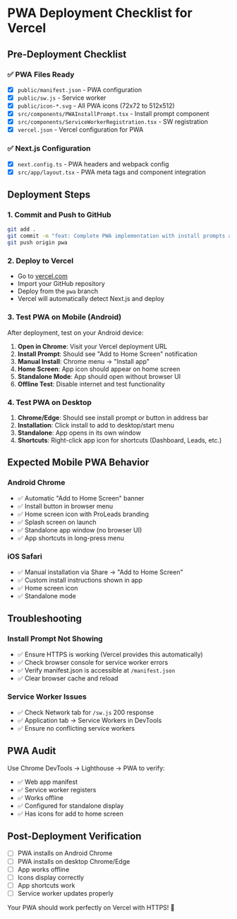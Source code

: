 # PWA Deployment Checklist for Vercel

## Pre-Deployment Checklist

### ✅ PWA Files Ready
- [x] `public/manifest.json` - PWA configuration
- [x] `public/sw.js` - Service worker
- [x] `public/icon-*.svg` - All PWA icons (72x72 to 512x512)
- [x] `src/components/PWAInstallPrompt.tsx` - Install prompt component
- [x] `src/components/ServiceWorkerRegistration.tsx` - SW registration
- [x] `vercel.json` - Vercel configuration for PWA

### ✅ Next.js Configuration
- [x] `next.config.ts` - PWA headers and webpack config
- [x] `src/app/layout.tsx` - PWA meta tags and component integration

## Deployment Steps

### 1. Commit and Push to GitHub
```bash
git add .
git commit -m "feat: Complete PWA implementation with install prompts and offline functionality"
git push origin pwa
```

### 2. Deploy to Vercel
- Go to [vercel.com](https://vercel.com)
- Import your GitHub repository
- Deploy from the `pwa` branch
- Vercel will automatically detect Next.js and deploy

### 3. Test PWA on Mobile (Android)
After deployment, test on your Android device:

1. **Open in Chrome**: Visit your Vercel deployment URL
2. **Install Prompt**: Should see "Add to Home Screen" notification
3. **Manual Install**: Chrome menu → "Install app"
4. **Home Screen**: App icon should appear on home screen
5. **Standalone Mode**: App should open without browser UI
6. **Offline Test**: Disable internet and test functionality

### 4. Test PWA on Desktop
1. **Chrome/Edge**: Should see install prompt or button in address bar
2. **Installation**: Click install to add to desktop/start menu
3. **Standalone**: App opens in its own window
4. **Shortcuts**: Right-click app icon for shortcuts (Dashboard, Leads, etc.)

## Expected Mobile PWA Behavior

### Android Chrome
- ✅ Automatic "Add to Home Screen" banner
- ✅ Install button in browser menu
- ✅ Home screen icon with ProLeads branding
- ✅ Splash screen on launch
- ✅ Standalone app window (no browser UI)
- ✅ App shortcuts in long-press menu

### iOS Safari
- ✅ Manual installation via Share → "Add to Home Screen"
- ✅ Custom install instructions shown in app
- ✅ Home screen icon
- ✅ Standalone mode

## Troubleshooting

### Install Prompt Not Showing
- ✅ Ensure HTTPS is working (Vercel provides this automatically)
- ✅ Check browser console for service worker errors
- ✅ Verify manifest.json is accessible at `/manifest.json`
- ✅ Clear browser cache and reload

### Service Worker Issues
- ✅ Check Network tab for `/sw.js` 200 response
- ✅ Application tab → Service Workers in DevTools
- ✅ Ensure no conflicting service workers

## PWA Audit
Use Chrome DevTools → Lighthouse → PWA to verify:
- ✅ Web app manifest
- ✅ Service worker registers
- ✅ Works offline
- ✅ Configured for standalone display
- ✅ Has icons for add to home screen

## Post-Deployment Verification
- [ ] PWA installs on Android Chrome
- [ ] PWA installs on desktop Chrome/Edge  
- [ ] App works offline
- [ ] Icons display correctly
- [ ] App shortcuts work
- [ ] Service worker updates properly

Your PWA should work perfectly on Vercel with HTTPS! 🚀
